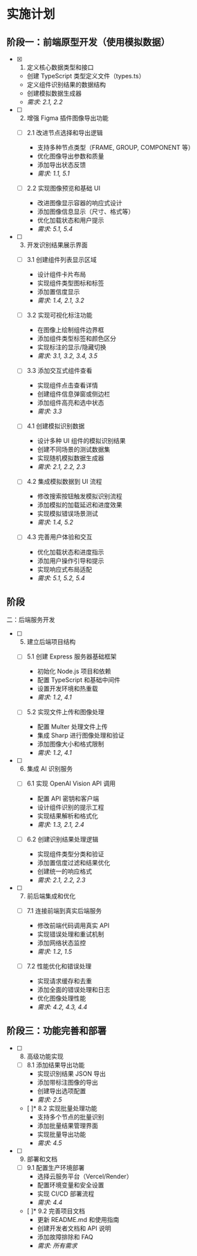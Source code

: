 # 实施计划

## 阶段一：前端原型开发（使用模拟数据）

- [x] 1. 定义核心数据类型和接口
  - 创建 TypeScript 类型定义文件（types.ts）
  - 定义组件识别结果的数据结构
  - 创建模拟数据生成器
  - _需求: 2.1, 2.2_

- [ ] 2. 增强 Figma 插件图像导出功能
  - [ ] 2.1 改进节点选择和导出逻辑
    - 支持多种节点类型（FRAME, GROUP, COMPONENT 等）
    - 优化图像导出参数和质量
    - 添加导出状态反馈
    - _需求: 1.1, 5.1_

  - [ ] 2.2 实现图像预览和基础 UI
    - 改进图像显示容器的响应式设计
    - 添加图像信息显示（尺寸、格式等）
    - 优化加载状态和用户提示
    - _需求: 5.1, 5.4_

- [ ] 3. 开发识别结果展示界面
  - [ ] 3.1 创建组件列表显示区域
    - 设计组件卡片布局
    - 实现组件类型图标和标签
    - 添加置信度显示
    - _需求: 1.4, 2.1, 3.2_

  - [ ] 3.2 实现可视化标注功能
    - 在图像上绘制组件边界框
    - 添加组件类型标签和颜色区分
    - 实现标注的显示/隐藏切换
    - _需求: 3.1, 3.2, 3.4, 3.5_

  - [ ] 3.3 添加交互式组件查看
    - 实现组件点击查看详情
    - 创建组件信息弹窗或侧边栏
    - 添加组件高亮和选中状态
    - _需求: 3.3_

  - [ ] 4.1 创建模拟识别数据
    - 设计多种 UI 组件的模拟识别结果
    - 创建不同场景的测试数据集
    - 实现随机模拟数据生成器
    - _需求: 2.1, 2.2, 2.3_

  - [ ] 4.2 集成模拟数据到 UI 流程
    - 修改搜索按钮触发模拟识别流程
    - 添加模拟的加载延迟和进度效果
    - 实现模拟错误场景测试
    - _需求: 1.4, 5.2_

  - [ ] 4.3 完善用户体验和交互
    - 优化加载状态和进度指示
    - 添加用户操作引导和提示
    - 实现响应式布局适配
    - _需求: 5.1, 5.2, 5.4_


## 阶段
二：后端服务开发

- [ ] 5. 建立后端项目结构
  - [ ] 5.1 创建 Express 服务器基础框架
    - 初始化 Node.js 项目和依赖
    - 配置 TypeScript 和基础中间件
    - 设置开发环境和热重载
    - _需求: 1.2, 4.1_

  - [ ] 5.2 实现文件上传和图像处理
    - 配置 Multer 处理文件上传
    - 集成 Sharp 进行图像处理和验证
    - 添加图像大小和格式限制
    - _需求: 1.2, 4.1_

- [ ] 6. 集成 AI 识别服务
  - [ ] 6.1 实现 OpenAI Vision API 调用
    - 配置 API 密钥和客户端
    - 设计组件识别的提示工程
    - 实现结果解析和格式化
    - _需求: 1.3, 2.1, 2.4_

  - [ ] 6.2 创建识别结果处理逻辑
    - 实现组件类型分类和验证
    - 添加置信度过滤和结果优化
    - 创建统一的响应格式
    - _需求: 2.1, 2.2, 2.3_

- [ ] 7. 前后端集成和优化
  - [ ] 7.1 连接前端到真实后端服务
    - 修改前端代码调用真实 API
    - 实现错误处理和重试机制
    - 添加网络状态监控
    - _需求: 1.2, 1.5_

  - [ ] 7.2 性能优化和错误处理
    - 实现请求缓存和去重
    - 添加全面的错误处理和日志
    - 优化图像处理性能
    - _需求: 4.2, 4.3, 4.4_

## 阶段三：功能完善和部署

- [ ] 8. 高级功能实现
  - [ ] 8.1 添加结果导出功能
    - 实现识别结果 JSON 导出
    - 添加带标注图像的导出
    - 创建导出选项配置
    - _需求: 2.5_

  - [ ]* 8.2 实现批量处理功能
    - 支持多个节点的批量识别
    - 添加批量结果管理界面
    - 实现批量导出功能
    - _需求: 4.5_

- [ ] 9. 部署和文档
  - [ ] 9.1 配置生产环境部署
    - 选择云服务平台（Vercel/Render）
    - 配置环境变量和安全设置
    - 实现 CI/CD 部署流程
    - _需求: 4.4_

  - [ ]* 9.2 完善项目文档
    - 更新 README.md 和使用指南
    - 创建开发者文档和 API 说明
    - 添加故障排除和 FAQ
    - _需求: 所有需求_